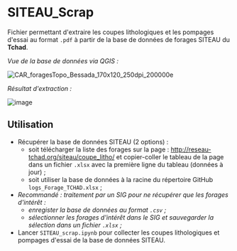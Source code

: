 # SITEAU_Scrap

Fichier permettant d'extraire les coupes lithologiques et les pompages d'essai au format `.pdf` à partir de la base de données de forages SITEAU du **Tchad**.

_Vue de la base de données via QGIS :_

![CAR_foragesTopo_Bessada_170x120_250dpi_200000e](https://github.com/SEVES-asso/SITEAU_scrap/assets/4429183/707a5171-4ea0-43de-880f-92be169745e3)

_Résultat d'extraction :_

![image](https://github.com/SEVES-asso/SITEAU_scrap/assets/4429183/16b49f26-be29-4ef2-bc90-479caa288e71)


## Utilisation

- Récupérer la base de données SITEAU (2 options) :
   - soit télécharger la liste des forages sur la page : http://reseau-tchad.org/siteau/coupe_litho/ et copier-coller le tableau de la page dans un fichier `.xlsx` avec la première ligne du tableau (données à jour) ;
   - soit utiliser la base de données à la racine du répertoire GitHub `logs_Forage_TCHAD.xlsx` ;
-  *Recommandé : traitement par un SIG pour ne récupérer que les forages d'intérêt :*
   - *enregister la base de données au format `.csv` ;*
   - *sélectionner les forages d'intérêt dans le SIG et sauvegarder la sélection dans un fichier `.xlsx` ;*
- Lancer `SITEAU_scrap.ipynb` pour collecter les coupes lithologiques et pompages d'essai de la base de données SITEAU.


